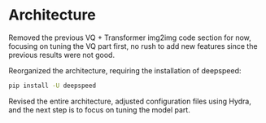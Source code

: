 # Architecture

Removed the previous VQ + Transformer img2img code section for now, focusing on tuning the VQ part first, no rush to add new features since the previous results were not good.

Reorganized the architecture, requiring the installation of deepspeed:

```bash
pip install -U deepspeed
```

Revised the entire architecture, adjusted configuration files using Hydra, and the next step is to focus on tuning the model part.
